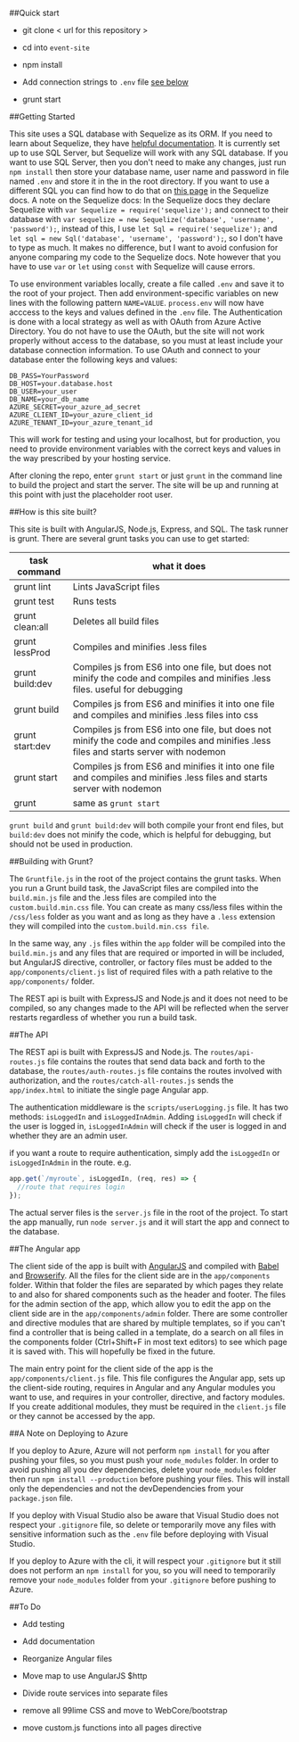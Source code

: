 ##Quick start

* git clone < url for this repository >

* cd into `event-site`

* npm install

* Add connection strings to `.env` file [see below](#connectionStrings)

* grunt start

##Getting Started

This site uses a SQL database with Sequelize as its ORM. If you need to learn about Sequelize, they have [helpful documentation](http://docs.sequelizejs.com/en/latest/). It is currently set up to use SQL Server, but Sequelize will work with any SQL database. If you want to use SQL Server, then you don't need to make any changes, just run `npm install` then store your database name, user name and password in file named `.env` and store it in the in the root directory. If you want to use a different SQL you can find how to do that on [this page](http://docs.sequelizejs.com/en/latest/docs/getting-started/) in the Sequelize docs. A note on the Sequelize docs: In the Sequelize docs they declare Sequelize with `var Sequelize = require('sequelize');` and connect to their database with `var sequelize = new Sequelize('database', 'username', 'password');`, instead of this, I use `let Sql = require('sequelize');` and `let sql = new Sql('database', 'username', 'password');`, so I don't have to type as much. It makes no difference, but I want to avoid confusion for anyone comparing my code to the Sequelize docs. Note however that you have to use `var` or `let` using `const` with Sequelize will cause errors.

To use environment variables locally, create a file called `.env` and save it to the root of your project. Then add environment-specific variables on new lines with the following pattern `NAME=VALUE`. `process.env` will now have acccess to the keys and values defined in the `.env` file. The  Authentication is done with a local strategy as well as with OAuth from Azure Active Directory. You do not have to use the OAuth, but the site will not work properly without access to the database, so you must at least include your database connection information. To use OAuth and connect to your database enter the following keys and values:

<a name="connectionStrings"></a>
```
DB_PASS=YourPassword
DB_HOST=your.database.host
DB_USER=your_user
DB_NAME=your_db_name
AZURE_SECRET=your_azure_ad_secret
AZURE_CLIENT_ID=your_azure_client_id
AZURE_TENANT_ID=your_azure_tenant_id
```

This will work for testing and using your localhost, but for production, you need to provide environment variables with the correct keys and values in the way prescribed by your hosting service. 

After cloning the repo, enter `grunt start` or just `grunt` in the command line to build the project and start the server. The site will be up and running at this point with just the placeholder root user. 

##How is this site built?

This site is built with AngularJS, Node.js, Express, and SQL. The task runner is grunt. There are several grunt tasks you can use to get started:

**task command** | **what it does**
---|---
grunt lint | Lints JavaScript files
grunt test | Runs tests
grunt clean:all | Deletes all build files
grunt lessProd | Compiles and minifies .less files
grunt build:dev | Compiles js from ES6 into one file, but does not minify the code and compiles and minifies .less files. useful for debugging
grunt build | Compiles js from ES6 and minifies it into one file and compiles and minifies .less files into css
grunt start:dev |  Compiles js from ES6 into one file, but does not minify the code and compiles and minifies .less files and starts server with nodemon
grunt start | Compiles js from ES6 and minifies it into one file and compiles and minifies .less files and starts server with nodemon
grunt | same as `grunt start`

`grunt build` and `grunt build:dev` will both compile your front end files, but `build:dev` does not minify the code, which is helpful for debugging, but should not be used in production. 

##Building with Grunt?

The `Gruntfile.js` in the root of the project contains the grunt tasks. When you run a Grunt build task, the JavaScript files are compiled into the `build.min.js` file and the .less files are compiled into the `custom.build.min.css` file. You can create as many css/less files within the `/css/less` folder as you want and as long as they have a `.less` extension they will compiled into the `custom.build.min.css file`. 

In the same way, any `.js` files within the `app` folder will be compiled into the `build.min.js` and any files that are required or imported in will be included, but AngularJS directive, controller, or factory files must be added to the `app/components/client.js` list of required files with a path relative to the `app/components/` folder. 

The REST api is built with ExpressJS and Node.js and it does not need to be compiled, so any changes made to the API will be reflected when the server restarts regardless of whether you run a build task.

##The API

The REST api is built with ExpressJS and Node.js. The `routes/api-routes.js` file contains the routes that send data back and forth to the database, the `routes/auth-routes.js` file contains the routes involved with authorization, and the `routes/catch-all-routes.js` sends the `app/index.html` to initiate the single page Angular app. 

The authentication middleware is the `scripts/userLogging.js` file. It has two methods: `isLoggedIn` and `isLoggedInAdmin`. Adding `isLoggedIn` will check if the user is logged in, `isLoggedInAdmin` will check if the user is logged in and whether they are an admin user.

if you want a route to require authentication, simply add the `isLoggedIn` or `isLoggedInAdmin` in the route. e.g.
```javascript
app.get(`/myroute`, isLoggedIn, (req, res) => {
  //route that requires login
});
```

The actual server files is the `server.js` file in the root of the project. To start the app manually, run `node server.js` and it will start the app and connect to the database. 

##The Angular app

The client side of the app is built with [AngularJS](https://angularjs.org/) and compiled with [Babel](https://babeljs.io/) and [Browserify](http://browserify.org/). All the files for the client side are in the `app/components` folder. Within that folder the files are separated by which pages they relate to and also for shared components such as the header and footer. The files for the admin section of the app, which allow you to edit the app on the client side are in the `app/components/admin` folder. There are some controller and directive modules that are shared by multiple templates, so if you can't find a controller that is being called in a template, do a search on all files in the components folder (Ctrl+Shift+F in most text editors) to see which page it is saved with. This will hopefully be fixed in the future.

The main entry point for the client side of the app is the `app/components/client.js` file. This file configures the Angular app, sets up the client-side routing, requires in Angular and any Angular modules you want to use, and requires in your controller, directive, and factory modules. If you create additional modules, they must be required in the `client.js` file or they cannot be accessed by the app. 

##A Note on Deploying to Azure

If you deploy to Azure, Azure will not perform `npm install` for you after pushing your files, so you must push your `node_modules` folder. In order to avoid pushing all you dev dependencies, delete your `node_modules` folder then run `npm install --production` before pushing your files. This will install only the dependencies and not the devDependencies from your `package.json` file.

If you deploy with Visual Studio also be aware that Visual Studio does not respect your `.gitignore` file, so delete or temporarily move any files with sensitive information such as the `.env` file before deploying with Visual Studio. 

If you deploy to Azure with the cli, it will respect your `.gitignore` but it still does not perform an `npm install` for you, so you will need to temporarily remove your `node_modules` folder from your `.gitignore` before pushing to Azure.  

##To Do

* Add testing

* Add documentation

* Reorganize Angular files

* Move map to use AngularJS $http

* Divide route services into separate files

* remove all 99lime CSS and move to WebCore/bootstrap

* move custom.js functions into all pages directive
